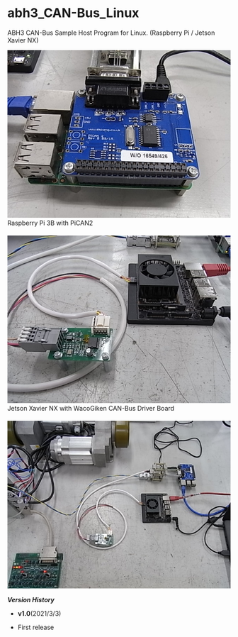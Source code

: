 # abh3_CAN-Bus_Linux
ABH3 CAN-Bus Sample Host Program for Linux. (Raspberry Pi / Jetson Xavier NX)

![](img/img_abh3_raspi_01.jpg)  
Raspberry Pi 3B with PiCAN2  
　
![](img/img_abh3_jetson_01.jpg)  
Jetson Xavier NX with WacoGiken CAN-Bus Driver Board  
　
![](img/img_abh3_can_01.jpg)

**_Version History_**
* __v1.0__(2021/3/3)
 - First release
 